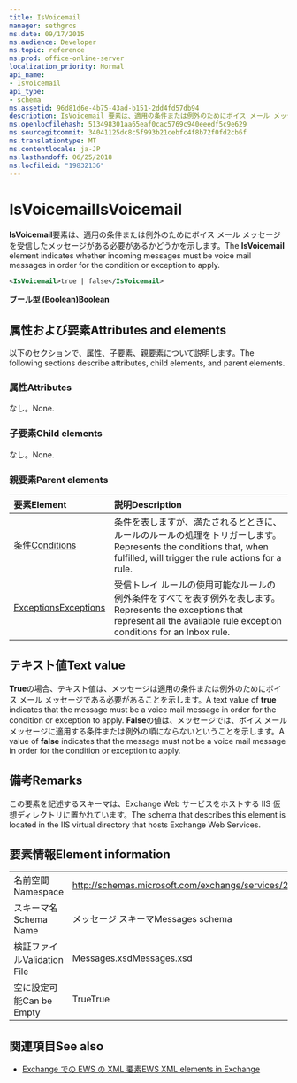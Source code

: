 ```yaml
---
title: IsVoicemail
manager: sethgros
ms.date: 09/17/2015
ms.audience: Developer
ms.topic: reference
ms.prod: office-online-server
localization_priority: Normal
api_name:
- IsVoicemail
api_type:
- schema
ms.assetid: 96d81d6e-4b75-43ad-b151-2dd4fd57db94
description: IsVoicemail 要素は、適用の条件または例外のためにボイス メール メッセージを受信したメッセージがある必要があるかどうかを示します。
ms.openlocfilehash: 513498301aa65eaf0cac5769c940eeedf5c9e629
ms.sourcegitcommit: 34041125dc8c5f993b21cebfc4f8b72f0fd2cb6f
ms.translationtype: MT
ms.contentlocale: ja-JP
ms.lasthandoff: 06/25/2018
ms.locfileid: "19832136"
---
```

# <a name="isvoicemail"></a><span data-ttu-id="962d3-103">IsVoicemail</span><span class="sxs-lookup"><span data-stu-id="962d3-103">IsVoicemail</span></span>

<span data-ttu-id="962d3-104">**IsVoicemail**要素は、適用の条件または例外のためにボイス メール メッセージを受信したメッセージがある必要があるかどうかを示します。</span><span class="sxs-lookup"><span data-stu-id="962d3-104">The **IsVoicemail** element indicates whether incoming messages must be voice mail messages in order for the condition or exception to apply.</span></span> 
  
```XML
<IsVoicemail>true | false</IsVoicemail>
```

 <span data-ttu-id="962d3-105">**ブール型 (Boolean)**</span><span class="sxs-lookup"><span data-stu-id="962d3-105">**Boolean**</span></span>
## <a name="attributes-and-elements"></a><span data-ttu-id="962d3-106">属性および要素</span><span class="sxs-lookup"><span data-stu-id="962d3-106">Attributes and elements</span></span>

<span data-ttu-id="962d3-107">以下のセクションで、属性、子要素、親要素について説明します。</span><span class="sxs-lookup"><span data-stu-id="962d3-107">The following sections describe attributes, child elements, and parent elements.</span></span>
  
### <a name="attributes"></a><span data-ttu-id="962d3-108">属性</span><span class="sxs-lookup"><span data-stu-id="962d3-108">Attributes</span></span>

<span data-ttu-id="962d3-109">なし。</span><span class="sxs-lookup"><span data-stu-id="962d3-109">None.</span></span>
  
### <a name="child-elements"></a><span data-ttu-id="962d3-110">子要素</span><span class="sxs-lookup"><span data-stu-id="962d3-110">Child elements</span></span>

<span data-ttu-id="962d3-111">なし。</span><span class="sxs-lookup"><span data-stu-id="962d3-111">None.</span></span>
  
### <a name="parent-elements"></a><span data-ttu-id="962d3-112">親要素</span><span class="sxs-lookup"><span data-stu-id="962d3-112">Parent elements</span></span>

|<span data-ttu-id="962d3-113">**要素**</span><span class="sxs-lookup"><span data-stu-id="962d3-113">**Element**</span></span>|<span data-ttu-id="962d3-114">**説明**</span><span class="sxs-lookup"><span data-stu-id="962d3-114">**Description**</span></span>|
|:-----|:-----|
|[<span data-ttu-id="962d3-115">条件</span><span class="sxs-lookup"><span data-stu-id="962d3-115">Conditions</span></span>](conditions.md) <br/> |<span data-ttu-id="962d3-116">条件を表しますが、満たされるとときに、ルールのルールの処理をトリガーします。</span><span class="sxs-lookup"><span data-stu-id="962d3-116">Represents the conditions that, when fulfilled, will trigger the rule actions for a rule.</span></span>  <br/> |
|[<span data-ttu-id="962d3-117">Exceptions</span><span class="sxs-lookup"><span data-stu-id="962d3-117">Exceptions</span></span>](exceptions.md) <br/> |<span data-ttu-id="962d3-118">受信トレイ ルールの使用可能なルールの例外条件をすべてを表す例外を表します。</span><span class="sxs-lookup"><span data-stu-id="962d3-118">Represents the exceptions that represent all the available rule exception conditions for an Inbox rule.</span></span>  <br/> |
   
## <a name="text-value"></a><span data-ttu-id="962d3-119">テキスト値</span><span class="sxs-lookup"><span data-stu-id="962d3-119">Text value</span></span>

<span data-ttu-id="962d3-120">**True**の場合、テキスト値は、メッセージは適用の条件または例外のためにボイス メール メッセージである必要があることを示します。</span><span class="sxs-lookup"><span data-stu-id="962d3-120">A text value of **true** indicates that the message must be a voice mail message in order for the condition or exception to apply.</span></span> <span data-ttu-id="962d3-121">**False**の値は、メッセージでは、ボイス メール メッセージに適用する条件または例外の順にならないということを示します。</span><span class="sxs-lookup"><span data-stu-id="962d3-121">A value of **false** indicates that the message must not be a voice mail message in order for the condition or exception to apply.</span></span> 
  
## <a name="remarks"></a><span data-ttu-id="962d3-122">備考</span><span class="sxs-lookup"><span data-stu-id="962d3-122">Remarks</span></span>

<span data-ttu-id="962d3-123">この要素を記述するスキーマは、Exchange Web サービスをホストする IIS 仮想ディレクトリに置かれています。</span><span class="sxs-lookup"><span data-stu-id="962d3-123">The schema that describes this element is located in the IIS virtual directory that hosts Exchange Web Services.</span></span>
  
## <a name="element-information"></a><span data-ttu-id="962d3-124">要素情報</span><span class="sxs-lookup"><span data-stu-id="962d3-124">Element information</span></span>

|||
|:-----|:-----|
|<span data-ttu-id="962d3-125">名前空間</span><span class="sxs-lookup"><span data-stu-id="962d3-125">Namespace</span></span>  <br/> |http://schemas.microsoft.com/exchange/services/2006/messages  <br/> |
|<span data-ttu-id="962d3-126">スキーマ名</span><span class="sxs-lookup"><span data-stu-id="962d3-126">Schema Name</span></span>  <br/> |<span data-ttu-id="962d3-127">メッセージ スキーマ</span><span class="sxs-lookup"><span data-stu-id="962d3-127">Messages schema</span></span>  <br/> |
|<span data-ttu-id="962d3-128">検証ファイル</span><span class="sxs-lookup"><span data-stu-id="962d3-128">Validation File</span></span>  <br/> |<span data-ttu-id="962d3-129">Messages.xsd</span><span class="sxs-lookup"><span data-stu-id="962d3-129">Messages.xsd</span></span>  <br/> |
|<span data-ttu-id="962d3-130">空に設定可能</span><span class="sxs-lookup"><span data-stu-id="962d3-130">Can be Empty</span></span>  <br/> |<span data-ttu-id="962d3-131">True</span><span class="sxs-lookup"><span data-stu-id="962d3-131">True</span></span>  <br/> |
   
## <a name="see-also"></a><span data-ttu-id="962d3-132">関連項目</span><span class="sxs-lookup"><span data-stu-id="962d3-132">See also</span></span>



- [<span data-ttu-id="962d3-133">Exchange での EWS の XML 要素</span><span class="sxs-lookup"><span data-stu-id="962d3-133">EWS XML elements in Exchange</span></span>](ews-xml-elements-in-exchange.md)

